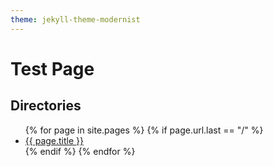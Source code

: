 ```yaml
---
theme: jekyll-theme-modernist
---
```


# Test Page

## Directories
<ul>
{% for page in site.pages %}
{%   if page.url.last == "/" %}
  <li><a href="{{ page.url }}">{{ page.title }}</a></li>
{%   endif %}
{% endfor %}
</ul>
